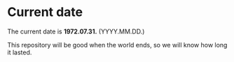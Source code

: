 # Current date

The current date is **1972.07.31.** (YYYY.MM.DD.)

This repository will be good when the world ends, so we will know how long it lasted.